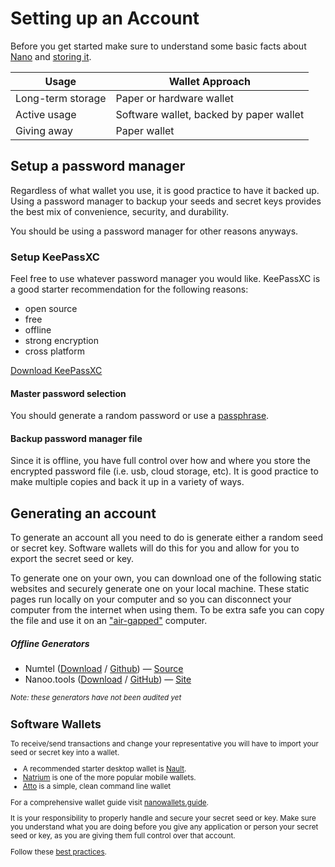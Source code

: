 # Setting up an Account

Before you get started make sure to understand some basic facts about [Nano](/getting-started-users/basics) and [storing it](/getting-started-users/storing/basics).

| Usage             | Wallet Approach                         |
| ----------------- | --------------------------------------- |
| Long-term storage | Paper or hardware wallet                |
| Active usage      | Software wallet, backed by paper wallet |
| Giving away       | Paper wallet                            |

## Setup a password manager

Regardless of what wallet you use, it is good practice to have it backed up. Using a password manager to backup your seeds and secret keys provides the best mix of convenience, security, and durability.

You should be using a password manager for other reasons anyways.

### Setup KeePassXC

Feel free to use whatever password manager you would like. KeePassXC is a good starter recommendation for the following reasons:

- open source
- free
- offline
- strong encryption
- cross platform

<a href="https://keepassxc.org/" target="_blank">Download KeePassXC</a>

#### Master password selection

You should generate a random password or use a <a href="https://www.useapassphrase.com/" target="_blank">passphrase</a>.

#### Backup password manager file

Since it is offline, you have full control over how and where you store the encrypted password file (i.e. usb, cloud storage, etc). It is good practice to make multiple copies and back it up in a variety of ways.

## Generating an account

To generate an account all you need to do is generate either a random seed or secret key. Software wallets will do this for you and allow for you to export the secret seed or key.

To generate one on your own, you can download one of the following static websites and securely generate one on your local machine. These static pages run locally on your computer and so you can disconnect your computer from the internet when using them. To be extra safe you can copy the file and use it on an <a href="https://en.wikipedia.org/wiki/Air_gap_(networking)" target="_blank">"air-gapped"</a> computer.

##### Offline Generators

- Numtel (<a href="/resources/numtel-account-generator.html" download>Download</a> / <a href="https://raw.githubusercontent.com/mistakia/nano-community/main/resources/numtel-account-generator.html" target="_blank">Github</a>) — <a href="https://github.com/numtel/rai-paper-wallet/" target="_blank">Source</a>
- Nanoo.tools (<a href="/resources/nanoo-tools-account-generator.html" download>Download</a> / <a href="https://raw.githubusercontent.com/mistakia/nano-community/main/resources/nanoo-tools-account-generator.html" target="_blank">GitHub</a>) — <a href="https://nanoo.tools/light-paperwallets" target="_blank">Site</a>

<small>_Note: these generators have not been audited yet_</a>

## Software Wallets

To receive/send transactions and change your representative you will have to import your seed or secret key into a wallet.

- A recommended starter desktop wallet is <a href="https://github.com/Nault/Nault" target="_blank">Nault<a/>.
- <a href="https://natrium.io/" target="_blank">Natrium</a> is one of the more popular mobile wallets.
- <a href="https://github.com/codesoap/atto" target="_blank">Atto</a> is a simple, clean command line wallet

For a comprehensive wallet guide visit <a href="https://nanowallets.guide/" target="_blank">nanowallets.guide</a>.

It is your responsibility to properly handle and secure your secret seed or key. Make sure you understand what you are doing before you give any application or person your secret seed or key, as you are giving them full control over that account.

Follow these [best practices](/getting-started-users/best-practices).
